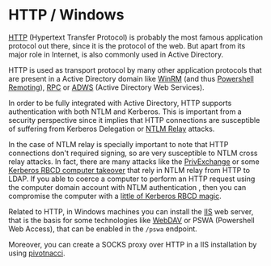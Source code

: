 # HTTP / Windows

[HTTP](https://en.wikipedia.org/wiki/Hypertext\_Transfer\_Protocol) (Hypertext Transfer Protocol) is probably the most famous application protocol out there, since it is the protocol of the web. But apart from its major role in Internet, is also commonly used in Active Directory.

HTTP is used as transport protocol by many other application protocols that are present in a Active Directory domain like [WinRM](https://zer1t0.gitlab.io/posts/attacking\_ad/#winrm) (and thus [Powershell Remoting](https://zer1t0.gitlab.io/posts/attacking\_ad/#powershell-remoting)), [RPC](https://zer1t0.gitlab.io/posts/attacking\_ad/#rpc) or [ADWS](https://zer1t0.gitlab.io/posts/attacking\_ad/#adws) (Active Directory Web Services).

In order to be fully integrated with Active Directory, HTTP supports authentication with both NTLM and Kerberos. This is important from a security perspective since it implies that HTTP connections are susceptible of suffering from Kerberos Delegation or [NTLM Relay](https://en.hackndo.com/ntlm-relay/#what-can-be-relayed) attacks.

In the case of NTLM relay is specially important to note that HTTP connections don't required signing, so are very susceptible to NTLM cross relay attacks. In fact, there are many attacks like the [PrivExchange](https://dirkjanm.io/abusing-exchange-one-api-call-away-from-domain-admin/) or some [Kerberos RBCD computer takeover](https://shenaniganslabs.io/2019/01/28/Wagging-the-Dog.html#case-study-1-mssql-rcelpe) that rely in NTLM relay from HTTP to LDAP. If you able to coerce a computer to perform an HTTP request using the computer domain account with NTLM authentication , then you can compromise the computer with a [little of Kerberos RBCD magic](https://shenaniganslabs.io/2019/01/28/Wagging-the-Dog.html#case-study-2-windows-1020162019-lpe).

Related to HTTP, in Windows machines you can install the [IIS](https://www.iis.net) web server, that is the basis for some technologies like [WebDAV](https://en.wikipedia.org/wiki/WebDAV) or PSWA (Powershell Web Access), that can be enabled in the `/pswa` endpoint.

Moreover, you can create a SOCKS proxy over HTTP in a IIS installation by using [pivotnacci](https://github.com/blackarrowsec/pivotnacci).
